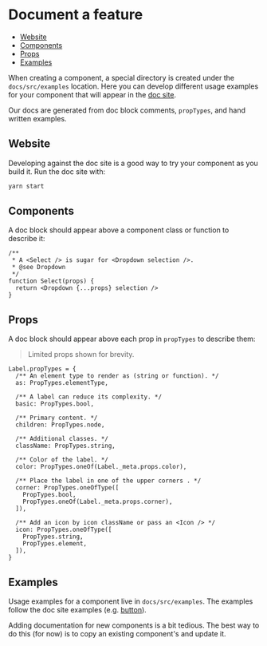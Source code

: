 Document a feature
==================

<!-- START doctoc generated TOC please keep comment here to allow auto update -->
<!-- DON'T EDIT THIS SECTION, INSTEAD RE-RUN doctoc TO UPDATE -->


- [Website](#website)
- [Components](#components)
- [Props](#props)
- [Examples](#examples)

<!-- END doctoc generated TOC please keep comment here to allow auto update -->

When creating a component, a special directory is created under the `docs/src/examples` location. Here you can develop different usage examples for your component that will appear in the [doc site][1].

Our docs are generated from doc block comments, `propTypes`, and hand written examples.

## Website

Developing against the doc site is a good way to try your component as you build it. Run the doc site with:

```sh
yarn start
```

## Components

A doc block should appear above a component class or function to describe it:

```tsx
/**
 * A <Select /> is sugar for <Dropdown selection />.
 * @see Dropdown
 */
function Select(props) {
  return <Dropdown {...props} selection />
}
```

## Props

A doc block should appear above each prop in `propTypes` to describe them:

>Limited props shown for brevity.

```tsx
Label.propTypes = {
  /** An element type to render as (string or function). */
  as: PropTypes.elementType,

  /** A label can reduce its complexity. */
  basic: PropTypes.bool,

  /** Primary content. */
  children: PropTypes.node,

  /** Additional classes. */
  className: PropTypes.string,

  /** Color of the label. */
  color: PropTypes.oneOf(Label._meta.props.color),

  /** Place the label in one of the upper corners . */
  corner: PropTypes.oneOfType([
    PropTypes.bool,
    PropTypes.oneOf(Label._meta.props.corner),
  ]),

  /** Add an icon by icon className or pass an <Icon /> */
  icon: PropTypes.oneOfType([
    PropTypes.string,
    PropTypes.element,
  ]),
}
```

## Examples

Usage examples for a component live in `docs/src/examples`. The examples follow the doc site examples (e.g. [button][1]).

Adding documentation for new components is a bit tedious. The best way to do this (for now) is to copy an existing
component's and update it.

[1]: https://stardust-ui.github.io/react/components/button
